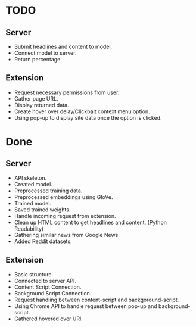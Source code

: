 # TODO

## Server

- Submit headlines and content to model.
- Connect model to server.
- Return percentage.

## Extension

- Request necessary permissions from user.
- Gather page URL.
- Display returned data.
- Create hover over delay/Clickbait context menu option.
- Using pop-up to display site data once the option is clicked.

# Done

## Server

- API skeleton.
- Created model.
- Preprocessed training data.
- Preprocessed embeddings using GloVe.
- Trained model.
- Saved trained weights.
- Handle incoming request from extension.
- Clean up HTML content to get headlines and content. (Python Readability)
- Gathering similar news from Google News.
- Added Reddit datasets.

## Extension

- Basic structure.
- Connected to server API.
- Content Script Connection.
- Background Script Connection.
- Request handling between content-script and backgoround-script.
- Using Chrome API to handle request between pop-up and background-script. 
- Gathered hovered over URl.